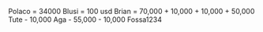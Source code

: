 Polaco = 34000
Blusi = 100 usd
Brian = 70,000 + 10,000 + 10,000 + 50,000
Tute - 10,000
Aga - 55,000 - 10,000 
Fossa1234